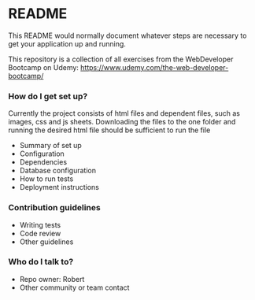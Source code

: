 # README #

This README would normally document whatever steps are necessary to get your application up and running.

This repository is a collection of all exercises from the WebDeveloper Bootcamp on Udemy:
https://www.udemy.com/the-web-developer-bootcamp/

### How do I get set up? ###

Currently the project consists of html files and dependent files, such as images, css and js sheets.
Downloading the files to the one folder and running the desired html file should be sufficient to run the file
* Summary of set up
* Configuration
* Dependencies
* Database configuration
* How to run tests
* Deployment instructions

### Contribution guidelines ###

* Writing tests
* Code review
* Other guidelines

### Who do I talk to? ###

* Repo owner: Robert
* Other community or team contact
